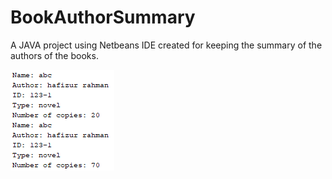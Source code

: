 # BookAuthorSummary
A JAVA project using Netbeans IDE created for keeping the summary of the authors of the books.

![](image/01.PNG)
